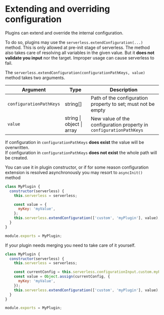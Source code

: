 # Extending and overriding configuration

Plugins can extend and override the internal configuration.

To do so, plugins may use the `serverless.extendConfiguration(...)` method.
This is only allowed at pre-init stage of serverless.
The method also takes care of resolving all variables in the given value. But it **does not validate you input** nor the target. Improper usage can cause serverless to fail.

The `serverless.extendConfiguration(configurationPathKeys, value)` method takes two arguments.

| Argument                | Type                      | Description                                                        |
| ----------------------- | ------------------------- | ------------------------------------------------------------------ |
| `configurationPathKeys` | string[]                  | Path of the configuration property to set; must not be empty       |
| `value`                 | string \| object \| array | New value of the configuration property in `configurationPathKeys` |

If configuration in `configurationPathKeys` **does exist** the value will be overwritten.  
If configuration in `configurationPathKeys` **does not exist** the whole path will be created.

You can use it in plugin constructor, or if for some reason configuration extension is resolved asynchronously you may resort to `asyncInit()` method

```js
class MyPlugin {
  constructor(serverless) {
    this.serverless = serverless;

    const value = {
      myKey: 'myValue',
    };
    this.serverless.extendConfiguration(['custom', 'myPlugin'], value);
  }
}

module.exports = MyPlugin;
```

If your plugin needs merging you need to take care of it yourself.

```js
class MyPlugin {
  constructor(serverless) {
    this.serverless = serverless;

    const currentConfig = this.serverless.configurationInput.custom.myPlugin;
    const value = Object.assign(currentConfig, {
      myKey: 'myValue',
    });
    this.serverless.extendConfiguration(['custom', 'myPlugin'], value);
  }
}

module.exports = MyPlugin;
```
